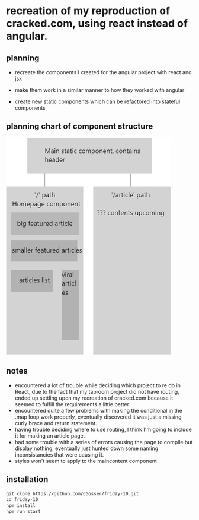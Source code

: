 # recreation of my reproduction of cracked.com, using react instead of angular.

## planning

* recreate the components I created for the angular project with react and jsx
* make them work in a similar manner to how they worked with angular

* create new static components which can be refactored into stateful components

## planning chart of component structure
![flowchart of project](18_objects.png)

## notes

* encountered a lot of trouble while deciding which project to re do in React, due to the fact that my taproom project did not have routing, ended up settling upon my recreation of cracked.com because it seemed to fulfill the requirements a little better.
* encountered quite a few problems with making the conditional in the .map loop work properly, eventually discovered it was just a missing curly brace and return statement.
* having trouble deciding where to use routing, I think I'm going to include it for making an article page.
* had some trouble with a series of errors causing the page to compile but display nothing, eventually just hunted down some naming inconsistancies that were causing it.
* styles won't seem to apply to the maincontent component


## installation
```
git clone https://github.com/CGosser/friday-10.git
cd friday-10
npm install
npm run start
```
